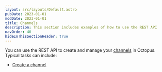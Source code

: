 ```yaml
---
layout: src/layouts/Default.astro
pubDate: 2023-01-01
modDate: 2023-01-01
title: Channels
description: This section includes examples of how to use the REST API to create and manage channels in Octopus.
navOrder: 40
hideInThisSectionHeader: true
---
```


You can use the REST API to create and manage your [channels](/docs/releases/channels) in Octopus. Typical tasks can include:

- [Create a channel](/docs/octopus-rest-api/examples/channels/create-channel)
